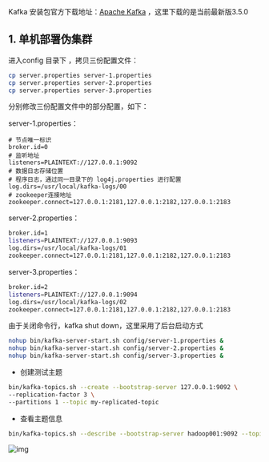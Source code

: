 Kafka 安装包官方下载地址：[Apache Kafka](http://kafka.apache.org/downloads) ，这里下载的是当前最新版3.5.0

## 1. 单机部署伪集群

进入config 目录下 ，拷贝三份配置文件：

```bash
cp server.properties server-1.properties
cp server.properties server-2.properties
cp server.properties server-3.properties
```

分别修改三份配置文件中的部分配置，如下：

server-1.properties：

```properties
# 节点唯一标识
broker.id=0
# 监听地址
listeners=PLAINTEXT://127.0.0.1:9092 
# 数据日志存储位置
# 程序日志，通过同一目录下的 log4j.properties 进行配置
log.dirs=/usr/local/kafka-logs/00
# zookeeper连接地址
zookeeper.connect=127.0.0.1:2181,127.0.0.1:2182,127.0.0.1:2183
```

server-2.properties：

```bash
broker.id=1
listeners=PLAINTEXT://127.0.0.1:9093
log.dirs=/usr/local/kafka-logs/01
zookeeper.connect=127.0.0.1:2181,127.0.0.1:2182,127.0.0.1:2183
```

server-3.properties：

```bash
broker.id=2
listeners=PLAINTEXT://127.0.0.1:9094
log.dirs=/usr/local/kafka-logs/02
zookeeper.connect=127.0.0.1:2181,127.0.0.1:2182,127.0.0.1:2183
```

由于关闭命令行，kafka shut down，这里采用了后台启动方式

```bash
nohup bin/kafka-server-start.sh config/server-1.properties &
nohup bin/kafka-server-start.sh config/server-2.properties &
nohup bin/kafka-server-start.sh config/server-3.properties &
```



- 创建测试主题

```bash
bin/kafka-topics.sh --create --bootstrap-server 127.0.0.1:9092 \
--replication-factor 3 \
--partitions 1 --topic my-replicated-topic
```

-  查看主题信息

```bash
bin/kafka-topics.sh --describe --bootstrap-server hadoop001:9092 --topic my-replicated-topic
```

![img](https://wdcdn.qpic.cn/MTY4ODg1NTczNDQ5MjQ2Mw_976409_7JejvBjr58-_yqxR_1688966995?w=567&h=66&type=image/png)